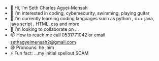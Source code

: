 - 👋 Hi, I’m Seth Charles Agyei-Mensah
- 👀 I’m interested in coding, cybersecurity, swimming, playing guitar
- 🌱 I’m currently learning coding languages such as python , c++ java, java script , HTML, css and more
- 💞️ I’m looking to collaborate on ...
- 📫 How to reach me call 0531771042 or email sethagyeimensah2@gmail.com 
- 😄 Pronouns: he ,him
- ⚡ Fun fact: ...my initial spellout SCAM 

<!---
scamzeee/scamzeee is a ✨ special ✨ repository because its `README.md` (this file) appears on your GitHub profile.
You can click the Preview link to take a look at your changes.
--->
